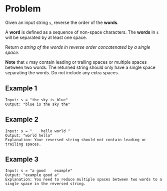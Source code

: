 # Problem
Given an input string `s`, reverse the order of the **words**.

A **word** is defined as a sequence of non-space characters. The **words** in `s` will be separated by at least one space.

Return *a string of the words in reverse order concatenated by a single space.*

**Note** that `s` may contain leading or trailing spaces or multiple spaces between two words. The returned string should only have a single space separating the words. Do not include any extra spaces.

## Example 1
```
Input: s = "the sky is blue"
Output: "blue is the sky the"
```
## Example 2
```
Input: s = "    hello world "
Output: "world hello"
Explanation: Your reversed string should not contain leading or trailing spaces.
```
## Example 3
```
Input: s = "a good    example"
Output: "example good a"
Explanation: You need to reduce multiple spaces between two words to a single space in the reversed string.
```
